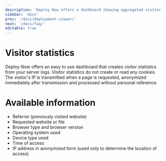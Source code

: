 ```yaml
---
description: 'Deploy Now offers a dashboard showing aggregated visitor statistics based on server logs.'
sidebar: 'docs'
prev: '/docs/deployment-viewer/'
next: '/docs/faq/'
editable: true
---
```


# Visitor statistics

Deploy Now offers an easy to use dashboard that creates visitor statistics from your server logs. Visitor statistics do not create or read any cookies. The visitor's IP is transmitted when a page is requested, anonymized immediately after transmission and processed without personal reference.

# Available information

- Referrer (previously visited website)
- Requested website or file
- Browser type and browser version
- Operating system used
- Device type used
- Time of access
- IP address in anonymized form (used only to determine the location of access)
